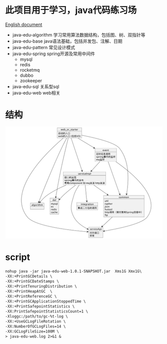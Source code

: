 # 此项目用于学习，java代码练习场

[English document](https://github.com/deipss/java-edu/blob/master/README-en.md)


- java-edu-algorithm 学习常用算法数据结构，包括图、树、双指针等
- java-edu-base java语法基础，包括并发包、注解、日期
- java-edu-pattern 常见设计模式
- java-edu-spring spring开源及常用中间件
  - mysql
  - redis
  - rocketmq
  - dubbo 
  - zookeeper
- java-edu-sql 关系型sql
- java-edu-web web相关

# 结构
![img.png](img.png)

# script
```shell
nohup java -jar java-edu-web-1.0.1-SNAPSHOT.jar  Xms1G Xmx1G\
-XX:+PrintGCDetails \
-XX:+PrintGCDateStamps \ 
-XX:+PrintTenuringDistribution \ 
-XX:+PrintHeapAtGC  \
-XX:+PrintReferenceGC \ 
-XX:+PrintGCApplicationStoppedTime \
-XX:+PrintSafepointStatistics \
-XX:PrintSafepointStatisticsCount=1 \
-Xloggc:/path/to/gc-%t-log \
-XX:+UseGCLogFileRotation \
-XX:NumberOfGCLogFiles=14 \
-XX:GCLogFileSize=100M \
> java-edu-web.log 2>&1 &
```